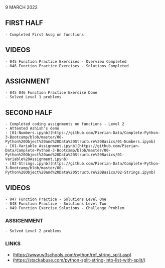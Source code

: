 9 MARCH 2022

## FIRST HALF
```
- Completed First Assg on functions 

```

## VIDEOS
```
- 045 Function Practice Exercises - Overview Completed
- 046 Function Practice Exercises - Solutions Completed 
```

## ASSIGNMENT
```
- 045 046 Function Practice Exercise Done
- Solved Level 1 problems
```

## SECOND HALF
```
- Completed coding assignments on functions - Level 2
- Attented Ashish's demo
- [01-Numbers.ipynb](https://github.com/Pierian-Data/Complete-Python-3-Bootcamp/blob/master/00-Python%20Object%20and%20Data%20Structure%20Basics/01-Numbers.ipynb) 
- [01-Variable Assignment.ipynb](https://github.com/Pierian-Data/Complete-Python-3-Bootcamp/blob/master/00-Python%20Object%20and%20Data%20Structure%20Basics/01-Variable%20Assignment.ipynb)
- [02-Strings.ipynb](https://github.com/Pierian-Data/Complete-Python-3-Bootcamp/blob/master/00-Python%20Object%20and%20Data%20Structure%20Basics/02-Strings.ipynb)

```

## VIDEOS
```
- 047 Function Practice - Solutions Level One
- 048 Function Practice - Solutions Level Two
- 049 Function Exercise Solutions - Challenge Problem
```

### ASSIGENMENT
```
- Solved Level 2 problems
```

### LINKS
- (https://www.w3schools.com/python/ref_string_split.asp)
- (https://stackabuse.com/python-split-string-into-list-with-split/)